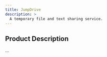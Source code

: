 ```yaml
---
title: JumpDrive
description: >
  A temporary file and text sharing service.
---
```


## Product Description
...